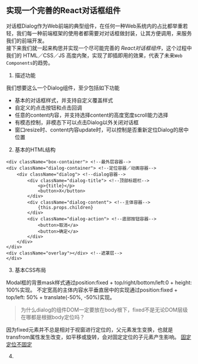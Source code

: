 ## 实现一个完善的React对话框组件

对话框Dialog作为Web前端的典型组件，在任何一种Web系统内的占比都举重若轻，我们每一种前端框架的使用者都需要对对话框做封装，让其方便调用，来服务我们的前端开发。  
接下来我们就一起来构思并实现一个尽可能完善的 *React对话框组件*，这个过程中我们的 HTML／CSS／JS 高度内聚，实现了即插即用的效果，代表了未来`Web Components`的趋势。

1. 描述功能

我们想要这么一个Dialog组件，至少包括如下功能

- 基本的对话框样式，并支持自定义覆盖样式
- 自定义的点击按钮和点击回调
- 任意的content内容，并支持选择content的高度宽度scroll能力选择
- 有模态控制，非模态下可以点击Dialog以外关闭对话框
- 窗口resize时、content内容update时，可以控制是否重新定位Dialog的居中位置

2. 基本的HTML结构

```
<div className="box-container"> <!--最外层容器-->
<div className="dialog-container"> <!--定位容器／动画容器-->
    <div className="dialog"> <!--dialog容器-->
        <div className="dialog-title"> <!--顶部标题栏-->
            <p>{title}</p>
            <button>X</button>
        </div>
        <div className="dialog-content"> <!--主体容器-->
            {this.props.children}
        </div>
        <div className="dialog-action"> <!--底部按钮容器-->
            <button>取消</a>
            <button>确定</a>
        </div>
    </div>
</div>
<div className="overlay"></div> <!--遮罩层-->
</div>
```
3. 基本CSS布局

Modal框的背景mask样式通过position:fixed + top/right/bottom/left:0 + height: 100%实现。
不定宽高的主体内容水平垂直居中的实现通过position:fixed + top/left: 50% + translate(-50%, -50%)实现。

> 为什么dialog的组件DOM一定要放在body根下，fixed不是无论DOM层级在哪都是根据body定位吗？

因为fixed元素并不总是相对于视窗进行定位的，父元素发生变换，也就是transfrom属性发生改变，如平移或旋转，会对固定定位的子元素产生影响。
[固定定位不固定](http://codepen.io/huangbuyi/pen/mRYXbg)

4. 